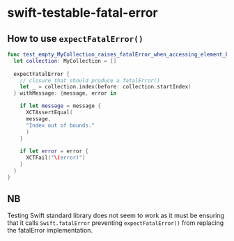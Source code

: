 # swift-testable-fatal-error

## How to use `expectFatalError()`

```swift
func test_empty_MyCollection_raises_fatalError_when_accessing_element_before_startIndex() {
  let collection: MyCollection = []
 
  expectFatalError {
    // closure that should produce a fatalError()
    let _ = collection.index(before: collection.startIndex)
  } withMessage: {message, error in

    if let message = message {
      XCTAssertEqual(
      message,
      "Index out of bounds."
      )
    }
 
    if let error = error {
      XCTFail("\(error)")
    }
  }
}
 ```
## NB
Testing Swift standard library does not seem to work as it must be ensuring that it calls `Swift.fatalError` preventing `expectFatalError()` from replacing the fatalError implementation.
